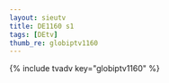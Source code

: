 ```yaml
--- 
layout: sieutv
title: DE1160 s1
tags: [DEtv]
thumb_re: globiptv1160
---
```

{% include tvadv key="globiptv1160" %} 
